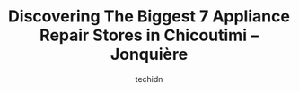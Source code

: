 ---
layout: ampstory
image: https://i0.wp.com/www.auto.or.id/wp-content/uploads/2023/06/les-plomberies-sd-plombier-chicoutimi-0-chicoutimi-jonquic3a8re-1686327600.jpeg?resize=640,853
author: techidn
featured: false
description: Chicoutimi – Jonquière, Quebec, Canada is a haven for Appliance Repair enthusiasts, boasting an impressive array of 7 top-notch establishments. Whether youre a seasoned connoisseur or si
title: Discovering The Biggest 7 Appliance Repair Stores in Chicoutimi – Jonquière
cover:
   title: Discovering The Biggest 7 Appliance Repair Stores in Chicoutimi – Jonquière
   subtitle: AUTO.OR.ID
   background: https://www.auto.or.id/wp-content/uploads/2023/06/les-plomberies-sd-plombier-chicoutimi-0-chicoutimi-jonquic3a8re-1686327600.jpeg

pages: 
 - layout: thirds
   top: <h1>#1 Service JMA</h1>
   bottom: "<p>Excellent service</p>"
   background: https://www.auto.or.id/wp-content/uploads/2023/06/les-plomberies-sd-plombier-chicoutimi-1-chicoutimi-jonquic3a8re-1686327602.png
   backgroundblur: true
 - layout: thirds
   top: <h1>#2 Plomberie William Veilleux</h1>
   bottom: "<p>873 Rue Scott, Chicoutimi, QC G7H 2S6, Canada</p>"
   background: https://www.auto.or.id/wp-content/uploads/2023/06/les-plomberies-sd-plombier-chicoutimi-2-chicoutimi-jonquic3a8re-1686327602.jpeg
   cta:
      link: https://www.auto.or.id/discovering-the-biggest-7-appliance-repair-stores-in-chicoutimi-jonquiere/
      text: Discovering The Biggest 7 Appliance Repair Stores in Chicoutimi – Jonquière
 - layout: thirds
   top: <h1>#3 Les Équipements Yvan Lemay</h1>
   bottom: "<p>2035 Rte Sainte-Geneviève, Chicoutimi, QC G7H 5B2, Canada</p>"
   background: https://images.unsplash.com/photo-1548084564-80dcdf78c07d?ixlib=rb-4.0.3&ixid=MnwxMjA3fDB8MHxwaG90by1wYWdlfHx8fGVufDB8fHx8&auto=format&fit=crop&w=640&h=853&q=80
   cta:
      link: https://www.auto.or.id/discovering-the-biggest-7-appliance-repair-stores-in-chicoutimi-jonquiere/
      text: Discovering The Biggest 7 Appliance Repair Stores in Chicoutimi – Jonquière
 - layout: thirds
   top: <h1>#4 Sirois J Electrique Inc</h1>
   bottom: "<p>2203 Rue Roussel, Chicoutimi, QC G7G 1W4, Canada</p>"
   background: https://images.unsplash.com/photo-1511919884226-fd3cad34687c?ixlib=rb-4.0.3&ixid=MnwxMjA3fDB8MHxwaG90by1wYWdlfHx8fGVufDB8fHx8&auto=format&fit=crop&w=640&h=853&q=80
   cta:
      link: https://www.auto.or.id/discovering-the-biggest-7-appliance-repair-stores-in-chicoutimi-jonquiere/
      text: Discovering The Biggest 7 Appliance Repair Stores in Chicoutimi – Jonquière
 - layout: thirds
   top: <h1>#5 Patou Réfrigération - Climatisation et Thermopompe Ville de Saguenay</h1>
   bottom: "<p>320 Rue du Couvent, Saint-Honoré, QC G0V 1L0, Canada</p>"
   background: https://images.unsplash.com/photo-1580654712603-eb43273aff33?ixlib=rb-4.0.3&ixid=MnwxMjA3fDB8MHxwaG90by1wYWdlfHx8fGVufDB8fHx8&auto=format&fit=crop&w=640&h=853&q=80
   cta:
      link: https://www.auto.or.id/discovering-the-biggest-7-appliance-repair-stores-in-chicoutimi-jonquiere/
      text: Discovering The Biggest 7 Appliance Repair Stores in Chicoutimi – Jonquière
 - layout: thirds
   top: <h1>#6 PRO-SAG Mécanique</h1>
   bottom: "<p>130 Rue Cossette, Chicoutimi, QC G7J 4N4, Canada</p>"
   background: https://images.unsplash.com/photo-1632495288245-811aa76d8a32?ixlib=rb-4.0.3&ixid=MnwxMjA3fDB8MHxwaG90by1wYWdlfHx8fGVufDB8fHx8&auto=format&fit=crop&w=640&h=853&q=80
   cta:
      link: https://www.auto.or.id/discovering-the-biggest-7-appliance-repair-stores-in-chicoutimi-jonquiere/
      text: Discovering The Biggest 7 Appliance Repair Stores in Chicoutimi – Jonquière
 - layout: thirds
   top: <h1>#7 Plomberie Dici</h1>
   bottom: "<p>1700 Royaume Blvd W, Chicoutimi, Quebec G7H 5B1, Canada</p>"
   background: https://images.unsplash.com/photo-1639927662977-8794d56a9050?ixlib=rb-4.0.3&ixid=MnwxMjA3fDB8MHxwaG90by1wYWdlfHx8fGVufDB8fHx8&auto=format&fit=crop&w=640&h=853&q=80
   cta:
      link: https://www.auto.or.id/discovering-the-biggest-7-appliance-repair-stores-in-chicoutimi-jonquiere/
      text: Discovering The Biggest 7 Appliance Repair Stores in Chicoutimi – Jonquière
 - layout: thirds
   middle: Continue reading...
   background: https://images.unsplash.com/photo-1471479917193-f00955256257?ixlib=rb-4.0.3&ixid=MnwxMjA3fDB8MHxwaG90by1wYWdlfHx8fGVufDB8fHx8&auto=format&fit=crop&w=640&h=853&q=80
   cta:
      link: https://www.auto.or.id/discovering-the-biggest-7-appliance-repair-stores-in-chicoutimi-jonquiere/
      text: Discovering The Biggest 7 Appliance Repair Stores in Chicoutimi – Jonquière

---
